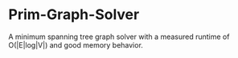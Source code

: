 # Prim-Graph-Solver

A minimum spanning tree graph solver with a measured runtime of O(|E|log|V|) and good memory behavior.
